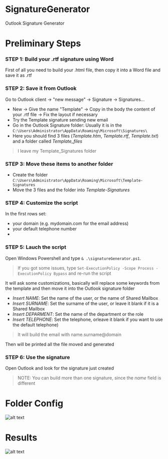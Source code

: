 # SignatureGenerator
Outlook Signature Generator

# Preliminary Steps

### STEP 1: Build your .rtf signature using Word
First of all you need to build your .html file, then copy it into a Word file and save it as .rtf

### STEP 2: Save it from Outlook
Go to Outlook client → "new message" → Signature → Signatures... 
- New → Give the name "Template" → Copy in the body the content of your .rtf file → Fix the layout if necessary
- Try the Template signature sending new email
- Go in the Outlook Signature folder: Usually it is in the ```C:\Users\Administrator\AppData\Roaming\Microsoft\Signatures\```
- Here you should find 3 files (*Template.htm*, *Template.rtf*, *Template.txt*) and a folder called *Template_files*
  
> I leave my Template_Signatures folder

### STEP 3: Move these items to another folder
- Create the folder ```C:\Users\Administrator\AppData\Roaming\Microsoft\Template-Signatures```
- Move the 3 files and the folder into *Template-Signatures*

### STEP 4: Customize the script
In the first rows set:
- your domain (e.g. mydomain.com for the email address)
- your default telephone number
- 
### STEP 5: Lauch the script
Open Windows Powershell and type ```& .\signatureGenerator.ps1```.
> If you got some issues, type ```Set-ExecutionPolicy -Scope Process -ExecutionPolicy Bypass``` and re-run the script

It will ask some customizations, basically will replace some keywords from the template and then move it into the Outlook signature folder
- *Insert NAME*: Set the name of the user, or the name of Shared Mailbox
- *Insert SURNAME*: Set the surname of the user, or leave it blank if it is a Shared Mailbox
- *Insert DEPARMENT*: Set the name of the department or the role
- *Insert TELEPHONE*: Set the telephone, orleave it blank if you want to use the default telephone)
  
> It will build the email with name.surname@domain

Then will be printed all the file moved and generated

### STEP 6: Use the signature
Open Outlook and look for the signature just created
> NOTE: You can build more than one signature, since the *name* field is different 

# Folder Config
![alt text](http://url/to/img.png)

# Results
![alt text](http://url/to/img.png)
